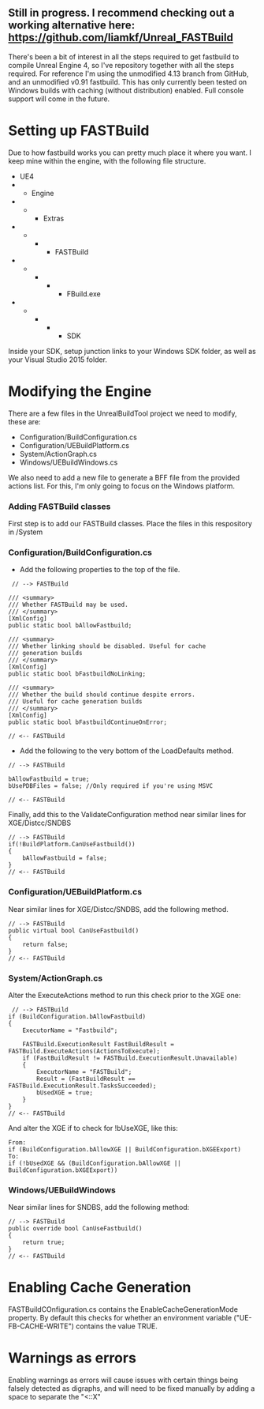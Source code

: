 ## Still in progress. I recommend checking out a working alternative here: https://github.com/liamkf/Unreal_FASTBuild

There's been a bit of interest in all the steps required to get fastbuild to compile Unreal Engine 4, so I've repository together with all the steps required. For reference I'm using the unmodified 4.13 branch from GitHub, and an unmodified v0.91 fastbuild. This has only currently been tested on Windows builds with caching (without distribution) enabled. Full console support will come in the future.

# Setting up FASTBuild

Due to how fastbuild works you can pretty much place it where you want. I keep mine within the engine, with the following file structure.
* UE4
* * Engine
* * * Extras
* * * * FASTBuild
* * * * * FBuild.exe
* * * * * SDK 

Inside your SDK, setup junction links to your Windows SDK folder, as well as your Visual Studio 2015 folder.

# Modifying the Engine

There are a few files in the UnrealBuildTool project we need to modify, these are:
- Configuration/BuildConfiguration.cs
- Configuration/UEBuildPlatform.cs
- System/ActionGraph.cs
- Windows/UEBuildWindows.cs

We also need to add a new file to generate a BFF file from the provided actions list. For this, I'm only going to focus on the Windows platform.

### Adding FASTBuild classes

First step is to add our FASTBuild classes. Place the files in this respository in <UnrealBuildTool>/System

### Configuration/BuildConfiguration.cs

- Add the following properties to the top of the file.

```
 // --> FASTBuild

/// <summary>
/// Whether FASTBuild may be used.
/// </summary>
[XmlConfig]
public static bool bAllowFastbuild;

/// <summary>
/// Whether linking should be disabled. Useful for cache 
/// generation builds
/// </summary>
[XmlConfig]
public static bool bFastbuildNoLinking;

/// <summary>
/// Whether the build should continue despite errors. 
/// Useful for cache generation builds
/// </summary>
[XmlConfig]
public static bool bFastbuildContinueOnError;

// <-- FASTBuild
```

- Add the following to the very bottom of the LoadDefaults method.

```
// --> FASTBuild

bAllowFastbuild = true;
bUsePDBFiles = false; //Only required if you're using MSVC

// <-- FASTBuild
```

Finally, add this to the ValidateConfiguration method near similar lines for XGE/Distcc/SNDBS

```
// --> FASTBuild
if(!BuildPlatform.CanUseFastbuild())
{
    bAllowFastbuild = false;
}
// <-- FASTBuild
```

### Configuration/UEBuildPlatform.cs

Near similar lines for XGE/Distcc/SNDBS, add the following method.

```
// --> FASTBuild
public virtual bool CanUseFastbuild()
{
    return false;
}
// <-- FASTBuild
```

### System/ActionGraph.cs

Alter the ExecuteActions method to run this check prior to the XGE one:
```
 // --> FASTBuild
if (BuildConfiguration.bAllowFastbuild)
{
    ExecutorName = "Fastbuild";

    FASTBuild.ExecutionResult FastBuildResult = FASTBuild.ExecuteActions(ActionsToExecute);
    if (FastBuildResult != FASTBuild.ExecutionResult.Unavailable)
    {
        ExecutorName = "FASTBuild";
        Result = (FastBuildResult == FASTBuild.ExecutionResult.TasksSucceeded);
        bUsedXGE = true;
    }
}
// <-- FASTBuild
```

And alter the XGE if to check for !bUseXGE, like this:
```
From:
if (BuildConfiguration.bAllowXGE || BuildConfiguration.bXGEExport)
To:
if (!bUsedXGE && (BuildConfiguration.bAllowXGE || BuildConfiguration.bXGEExport))
```

### Windows/UEBuildWindows

Near similar lines for SNDBS, add the following method:

```
// --> FASTBuild
public override bool CanUseFastbuild()
{
    return true;
}
// <-- FASTBuild
```

# Enabling Cache Generation

FASTBuildCOnfiguration.cs contains the EnableCacheGenerationMode property. By default this checks for whether an environment variable ("UE-FB-CACHE-WRITE") contains the value TRUE.

# Warnings as errors

Enabling warnings as errors will cause issues with certain things being falsely detected as digraphs, and will need to be fixed manually by adding a space to separate the "<::X"
